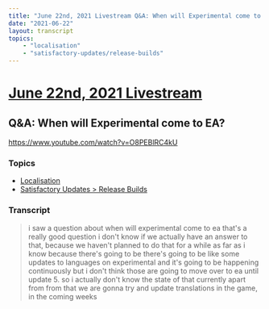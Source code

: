 ```yaml
---
title: "June 22nd, 2021 Livestream Q&A: When will Experimental come to EA?"
date: "2021-06-22"
layout: transcript
topics:
    - "localisation"
    - "satisfactory-updates/release-builds"
---
```

# [June 22nd, 2021 Livestream](../2021-06-22.md)
## Q&A: When will Experimental come to EA?
https://www.youtube.com/watch?v=O8PEBlRC4kU

### Topics
* [Localisation](../topics/localisation.md)
* [Satisfactory Updates > Release Builds](../topics/satisfactory-updates/release-builds.md)

### Transcript

> i saw a question about when will experimental come to ea that's a really good question i don't know if we actually have an answer to that, because we haven't planned to do that for a while as far as i know because there's going to be there's going to be like some updates to languages on experimental and it's going to be happening continuously but i don't think those are going to move over to ea until update 5. so i actually don't know the state of that currently apart from from that we are gonna try and update translations in the game, in the coming weeks
